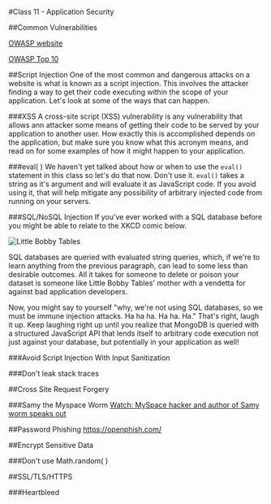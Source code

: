 #Class 11 - Application Security

##Common Vulnerabilities

[OWASP website](https://www.owasp.org/index.php/Main_Page)

[OWASP Top 10](https://www.owasp.org/index.php/OWASP_Top_Ten_Cheat_Sheet)

##Script Injection
One of the most common and dangerous attacks on a website is what is known as a script injection.
This involves the attacker finding a way to get their code executing within the scope of your application.
Let's look at some of the ways that can happen.

###XSS
A cross-site script (XSS) vulnerability is any vulnerability that allows ann attacker some means of getting their code to be served by your application to another user.
How exactly this is accomplished depends on the application, but make sure you know what this acronym means, and read on for some examples of how it might happen to your application.

###eval( )
We haven't yet talked about how or when to use the `eval()` statement in this class so let's do that now.
Don't use it.
`eval()` takes a string as it's argument and will evaluate it as JavaScript code.
If you avoid using it, that will help mitigate any possibility of arbitrary injected code from running on your servers.

###SQL/NoSQL Injection
If you've ever worked with a SQL database before you might be able to relate to the XKCD comic below.

![Little Bobby Tables](http://imgs.xkcd.com/comics/exploits_of_a_mom.png)

SQL databases are queried with evaluated string queries, which, if we're to learn anything from the previous paragraph, can lead to some less than desirable outcomes.
All it takes for someone to delete or poison your dataset is someone like Little Bobby Tables' mother with a vendetta for against bad application developers.

Now, you might say to yourself "why, we're not using SQL databases, so we must be immune injection attacks. Ha ha ha. Ha ha. Ha."
That's right, laugh it up. Keep laughing right up until you realize that MongoDB is queried with a structured JavaScript API that lends itself to arbitrary code execution not just against your database, but potentially in your application as well!

###Avoid Script Injection With Input Sanitization

###Don't leak stack traces

##Cross Site Request Forgery

###Samy the Myspace Worm
[Watch: MySpace hacker and author of Samy worm speaks out](https://www.youtube.com/watch?v=nC0i81eMLb8)

##Password Phishing
https://openphish.com/

##Encrypt Sensitive Data

###Don't use Math.random( )

##SSL/TLS/HTTPS

###Heartbleed
